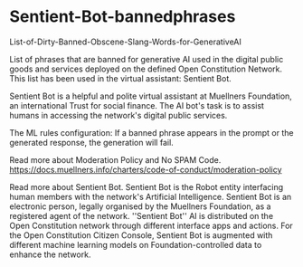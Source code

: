 # Sentient-Bot-bannedphrases
List-of-Dirty-Banned-Obscene-Slang-Words-for-GenerativeAI

List of phrases that are banned for generative AI used in the digital public goods and services deployed on the defined Open Constitution Network. This list has been used in the virtual assistant: Sentient Bot.

Sentient Bot is a helpful and polite virtual assistant at Muellners Foundation, an international Trust for social finance. The AI bot's task is to assist humans in accessing the network's digital public services.

The ML rules configuration: If a banned phrase appears in the prompt or the generated response, the generation will fail.

Read more about Moderation Policy and No SPAM Code.
https://docs.muellners.info/charters/code-of-conduct/moderation-policy

Read more about Sentient Bot.
Sentient Bot is the Robot entity interfacing human members with the network's Artificial Intelligence.
Sentient Bot is an electronic person, legally organised by the Muellners Foundation, as a registered agent of the network. 
''Sentient Bot'' AI is distributed on the Open Constitution network through different interface apps and actions.
For the Open Constitution Citizen Console, Sentient Bot is augmented with different machine learning models on Foundation-controlled data to enhance the network.

